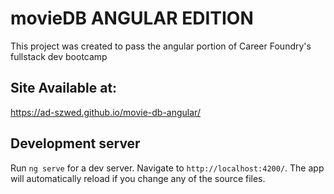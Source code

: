 # movieDB ANGULAR EDITION

This project was created to pass the angular portion of Career Foundry's fullstack dev bootcamp

## Site Available at:
https://ad-szwed.github.io/movie-db-angular/

## Development server

Run `ng serve` for a dev server. Navigate to `http://localhost:4200/`. The app will automatically reload if you change any of the source files.
